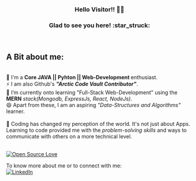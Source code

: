 <h3 align="center"> Hello Visitor!! 👋🏻</h3>

<h3 align="center">Glad to see you here! :star_struck:</h3>
<br>

<h2>A Bit about me:</h2><br>
                🔭 I'm a <strong>Core JAVA || Pyhton || Web-Development </strong>enthusiast.<br>
                ⚡ I am also Github's <strong><em>"Arctic Code Vault Contributor"</em></strong>.<br>
                🌱 I’m currently onto learning "Full-Stack Web-Development" using the <strong>MERN</strong><em> stack(Mongodb, ExpressJs, React, NodeJs)</em>.<br>
                😄 Apart from these, I am an aspiring <em>"Data-Structures and Algorithms"</em> learner.<br><br>
                👯 Coding has changed my perception of the world. It's not just about Apps. Learning to code provided me with the <i>problem-solving skills</i> and ways to communicate with others on a more technical level.<br><br> 

[![Open Source Love](https://badges.frapsoft.com/os/v2/open-source.svg?v=103)](https://github.com/1Canis-Lupus1)

To know more about me or to connect with me:
<br>
<a href="https://www.linkedin.com/in/shubham-choudhary-8457a9141/" target="_blank"><img src="https://img.shields.io/badge/LinkedIn-%230077B5.svg?&style=flat-square&logo=linkedin&logoColor=white" alt="LinkedIn"></a>

<!--
**1Canis-Lupus1/1Canis-Lupus1** is a ✨ _special_ ✨ repository because its `README.md` (this file) appears on your GitHub profile.

Here are some ideas to get you started:

- 🔭 I’m currently working on ...
- 🌱 I’m currently learning ...
- 👯 I’m looking to collaborate on ...
- 🤔 I’m looking for help with ...
- 💬 Ask me about ...
- 📫 How to reach me: ...
- 😄 Pronouns: ...
- ⚡ Fun fact: ...
-->

